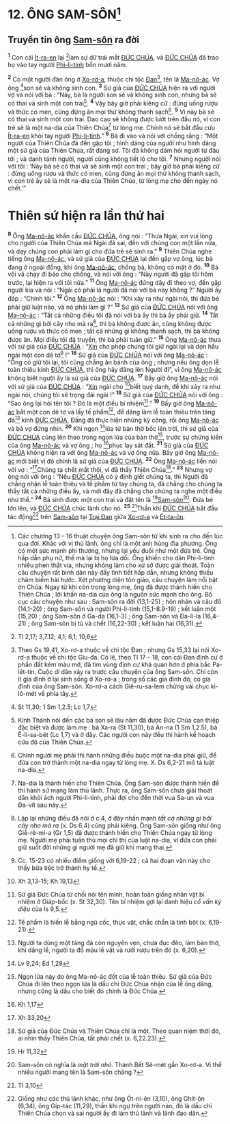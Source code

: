 # 12. ÔNG SAM-SÔN[^1-315a8807-574c-4bc2-87d7-80699f828835]

## Truyền tin ông [Sam-sôn]() ra đời
<sup><b>1</b></sup> Con cái [Ít-ra-en]() lại [^1@-315a8807-574c-4bc2-87d7-80699f828835]làm sự dữ trái mắt [ĐỨC CHÚA](), và [ĐỨC CHÚA]() đã trao họ vào tay người [Phi-li-tinh]() bốn mươi năm.

<sup><b>2</b></sup> Có một người đàn ông ở [Xo-rơ-a](), thuộc chi tộc [Đan]()[^2-315a8807-574c-4bc2-87d7-80699f828835], tên là [Ma-nô-ác](). Vợ ông [^2@-315a8807-574c-4bc2-87d7-80699f828835]son sẻ và không sinh con. <sup><b>3</b></sup> Sứ giả của [ĐỨC CHÚA]() hiện ra với người vợ và nói với bà : “Này, bà là người son sẻ và không sinh con, nhưng bà sẽ có thai và sinh một con trai[^3-315a8807-574c-4bc2-87d7-80699f828835]. <sup><b>4</b></sup> Vậy bây giờ phải kiêng cữ : đừng uống rượu và thức có men, cũng đừng ăn mọi thứ không thanh sạch[^4-315a8807-574c-4bc2-87d7-80699f828835]. <sup><b>5</b></sup> Vì này bà sẽ có thai và sinh một con trai. Dao cạo sẽ không được lướt trên đầu nó, vì con trẻ sẽ là một na-dia của Thiên Chúa[^5-315a8807-574c-4bc2-87d7-80699f828835] từ lòng mẹ. Chính nó sẽ bắt đầu cứu [Ít-ra-en]() khỏi tay người [Phi-li-tinh]().” <sup><b>6</b></sup> Bà đi vào và nói với chồng rằng : “Một người của Thiên Chúa đã đến gặp tôi ; hình dáng của người như hình dáng một sứ giả của Thiên Chúa, rất đáng sợ. Tôi đã không dám hỏi người từ đâu tới ; và danh tánh người, người cũng không tiết lộ cho tôi. <sup><b>7</b></sup> Nhưng người nói với tôi : ‘Này bà sẽ có thai và sẽ sinh một con trai ; bây giờ bà phải kiêng cữ : đừng uống rượu và thức có men, cũng đừng ăn mọi thứ không thanh sạch, vì con trẻ ấy sẽ là một na-dia của Thiên Chúa, từ lòng mẹ cho đến ngày nó chết.’”

# Thiên sứ hiện ra lần thứ hai
<sup><b>8</b></sup> Ông [Ma-nô-ác]() khẩn cầu [ĐỨC CHÚA](), ông nói : “Thưa Ngài, xin vui lòng cho người của Thiên Chúa mà Ngài đã sai, đến với chúng con một lần nữa, và dạy chúng con phải làm gì cho đứa trẻ sẽ sinh ra.” <sup><b>9</b></sup> Thiên Chúa nghe tiếng ông [Ma-nô-ác](), và sứ giả của [ĐỨC CHÚA]() lại đến gặp vợ ông, lúc bà đang ở ngoài đồng, khi ông [Ma-nô-ác](), chồng bà, không có mặt ở đó. <sup><b>10</b></sup> Bà vội vã chạy đi báo cho chồng, và nói với ông : “Này người đã gặp tôi hôm trước, lại hiện ra với tôi nữa.” <sup><b>11</b></sup> Ông [Ma-nô-ác]() đứng dậy đi theo vợ, đến gặp người kia và nói : “Ngài có phải là người đã nói với bà này không ?” Người ấy đáp : “Chính tôi.” <sup><b>12</b></sup> Ông [Ma-nô-ác]() nói : “Khi xảy ra như ngài nói, thì đứa bé phải giữ luật nào, và nó phải làm gì ?” <sup><b>13</b></sup> Sứ giả của [ĐỨC CHÚA]() nói với ông [Ma-nô-ác]() : “Tất cả những điều tôi đã nói với bà ấy thì bà ấy phải giữ. <sup><b>14</b></sup> Tất cả những gì bởi cây nho mà ra[^6-315a8807-574c-4bc2-87d7-80699f828835], thì bà không được ăn, cũng không được uống rượu và thức có men ; tất cả những gì không thanh sạch, thì bà không được ăn. Mọi điều tôi đã truyền, thì bà phải tuân giữ.” <sup><b>15</b></sup> Ông [Ma-nô-ác]() thưa với sứ giả của [ĐỨC CHÚA]() : “[Xin]() cho phép chúng tôi giữ ngài lại và dọn hầu ngài một con dê tơ[^7-315a8807-574c-4bc2-87d7-80699f828835] !” <sup><b>16</b></sup> Sứ giả của [ĐỨC CHÚA]() nói với ông [Ma-nô-ác]() : “Ông có giữ tôi lại, tôi cũng chẳng ăn bánh của ông ; nhưng nếu ông dọn lễ toàn thiêu kính [ĐỨC CHÚA](), thì ông hãy dâng lên Người đi”, vì ông [Ma-nô-ác]() không biết người ấy là sứ giả của [ĐỨC CHÚA](). <sup><b>17</b></sup> Bấy giờ ông [Ma-nô-ác]() nói với sứ giả của [ĐỨC CHÚA]() : “[Xin]() ngài cho [^3@-315a8807-574c-4bc2-87d7-80699f828835]biết quý danh, để khi xảy ra như ngài nói, chúng tôi sẽ trọng đãi ngài !” <sup><b>18</b></sup> Sứ giả của [ĐỨC CHÚA]() nói với ông : “Sao ông lại hỏi tên tôi ? Đó là một điều bí nhiệm[^8-315a8807-574c-4bc2-87d7-80699f828835].” <sup><b>19</b></sup> Bấy giờ ông [Ma-nô-ác]() bắt một con dê tơ và lấy tế phẩm[^9-315a8807-574c-4bc2-87d7-80699f828835], để dâng làm lễ toàn thiêu trên tảng đá[^10-315a8807-574c-4bc2-87d7-80699f828835] kính [ĐỨC CHÚA](), Đấng đã thực hiện những kỳ công, rồi ông [Ma-nô-ác]() và bà vợ đứng nhìn. <sup><b>20</b></sup> Khi ngọn [^4@-315a8807-574c-4bc2-87d7-80699f828835]lửa từ bàn thờ bốc lên trời, thì sứ giả của [ĐỨC CHÚA]() cũng lên theo trong ngọn lửa của bàn thờ[^11-315a8807-574c-4bc2-87d7-80699f828835], trước sự chứng kiến của ông [Ma-nô-ác]() và vợ ông ; họ [^5@-315a8807-574c-4bc2-87d7-80699f828835]phục lạy sát đất. <sup><b>21</b></sup> Sứ giả của [ĐỨC CHÚA]() không hiện ra với ông [Ma-nô-ác]() và vợ ông nữa. Bấy giờ ông [Ma-nô-ác]() mới biết vị đó chính là sứ giả của [ĐỨC CHÚA](). <sup><b>22</b></sup> Ông [Ma-nô-ác]() liền nói với vợ : “[^6@-315a8807-574c-4bc2-87d7-80699f828835]Chúng ta chết mất thôi, vì đã thấy Thiên Chúa[^12-315a8807-574c-4bc2-87d7-80699f828835].” <sup><b>23</b></sup> Nhưng vợ ông nói với ông : “Nếu [ĐỨC CHÚA]() có ý định giết chúng ta, thì Người đã chẳng nhận lễ toàn thiêu và tế phẩm từ tay chúng ta, đã chẳng cho chúng ta thấy tất cả những điều ấy, và mới đây đã chẳng cho chúng ta nghe một điều như thế.” <sup><b>24</b></sup> Bà sinh được một con trai và đặt tên là [^7@-315a8807-574c-4bc2-87d7-80699f828835][Sam-sôn]()[^13-315a8807-574c-4bc2-87d7-80699f828835]. Đứa bé lớn lên, và [ĐỨC CHÚA]() chúc lành cho nó. <sup><b>25</b></sup> [^8@-315a8807-574c-4bc2-87d7-80699f828835]Thần khí [ĐỨC CHÚA]() bắt đầu tác động[^14-315a8807-574c-4bc2-87d7-80699f828835] trên [Sam-sôn]() tại [Trại Đan]() giữa [Xo-rơ-a]() và [Ét-ta-ôn]().

[^1-315a8807-574c-4bc2-87d7-80699f828835]: Các chương 13 – 16 thuật chuyện ông Sam-sôn từ khi sinh ra cho đến lúc qua đời. Khác với vị thủ lãnh, ông chỉ là một anh hùng địa phương. Ông có một sức mạnh phi thường, nhưng lại yếu đuối như một đứa trẻ. Ông hấp dẫn phụ nữ, thế mà lại bị họ lừa dối. Ông khiến cho dân Phi-li-tinh nhiều phen thất vía, nhưng không làm cho xứ sở được giải thoát. Toàn câu chuyện rất bình dân này đầy tình tiết hấp dẫn, nhưng không thiếu châm biếm hài hước. Xét phương diện tôn giáo, câu chuyện làm nổi bật ơn Chúa. Ngay từ khi còn trong lòng mẹ, ông đã được thánh hiến cho Thiên Chúa ; lời khấn na-dia của ông là nguồn sức mạnh cho ông. Bố cục câu chuyện như sau : Sam-sôn ra đời (13,1-25) ; hôn nhân và câu đố (14,1-20) ; ông Sam-sôn và người Phi-li-tinh (15,1-8.9-19) ; kết luận một (15,20) ; ông Sam-sôn ở Ga-da (16,1-3) ; ông Sam-sôn và Đa-li-la (16,4-21) ; ông Sam-sôn bị tù và chết (16,22-30) ; kết luận hai (16,31).
[^2-315a8807-574c-4bc2-87d7-80699f828835]: Theo Gs 19,41, Xo-rơ-a thuộc về chi tộc Đan ; nhưng Gs 15,33 lại nói Xo-rơ-a thuộc về chi tộc Giu-đa. Có lẽ, theo Tl 17 – 18, con cái Đan định cư ở phần đất kém màu mỡ, đã tìm vùng định cư khả quan hơn ở phía bắc Pa-lét-tin. Cuộc di dân xảy ra trước câu chuyện của ông Sam-sôn. Chỉ còn ít gia đình ở lại sinh sống ở Xo-rơ-a ; trong số các gia đình đó, có gia đình của ông Sam-sôn. Xo-rơ-a cách Giê-ru-sa-lem chừng vài chục ki-lô-mét về phía tây.
[^3-315a8807-574c-4bc2-87d7-80699f828835]: Kinh Thánh nói đến các bà son sẻ lâu năm đã được Đức Chúa can thiệp đặc biệt và được làm mẹ : bà Xa-ra (St 11,30), bà An-na (1 Sm 1,2.5), bà Ê-li-sa-bét (Lc 1,7) và ở đây. Các người con này đều thi hành kế hoạch cứu độ của Thiên Chúa.
[^4-315a8807-574c-4bc2-87d7-80699f828835]: Chính người mẹ phải thi hành những điều buộc một na-dia phải giữ, để đứa con trở thành một na-dia ngay từ lòng mẹ. X. Ds 6,2-21 mô tả luật na-dia.
[^5-315a8807-574c-4bc2-87d7-80699f828835]: Na-dia là thánh hiến cho Thiên Chúa. Ông Sam-sôn được thánh hiến để thi hành sứ mạng làm thủ lãnh. Thực ra, ông Sam-sôn chưa giải thoát dân khỏi ách người Phi-li-tinh, phải đợi cho đến thời vua Sa-un và vua Đa-vít sau này.
[^6-315a8807-574c-4bc2-87d7-80699f828835]: Lặp lại những điều đã nói ở c.4, ở đây nhấn mạnh *tất cả những gì bởi cây nho mà ra* (x. Ds 6,4) cũng phải kiêng. Ông Sam-sôn giống như ông Giê-rê-mi-a (Gr 1,5) đã được thánh hiến cho Thiên Chúa ngay từ lòng mẹ. Người mẹ phải tuân thủ mọi chỉ thị của luật na-dia, vì đứa con phải giữ suốt đời những gì người mẹ đã giữ khi mang thai.
[^7-315a8807-574c-4bc2-87d7-80699f828835]: Cc. 15-23 có nhiều điểm giống với 6,19-22 ; cả hai đoạn văn này cho thấy bữa tiệc trở thành hy tế.
[^8-315a8807-574c-4bc2-87d7-80699f828835]: Sứ giả Đức Chúa từ chối nói tên mình, hoàn toàn giống nhân vật bí nhiệm ở Giáp-bốc (x. St 32,30). Tên bí nhiệm gợi lại danh hiệu *cố vấn kỳ diệu* của Is 9,5.
[^9-315a8807-574c-4bc2-87d7-80699f828835]: Tế phẩm là hiến lễ bằng ngũ cốc, thực vật, chắc chắn là tinh bột (x. 6,19-21).
[^10-315a8807-574c-4bc2-87d7-80699f828835]: Người ta dùng một tảng đá còn nguyên vẹn, chưa đục đẽo, làm bàn thờ, khi dâng lễ, người ta đổ máu lễ vật và rưới rượu trên đó (x. 6,20).
[^11-315a8807-574c-4bc2-87d7-80699f828835]: Ngọn lửa này do ông Ma-nô-ác đốt của lễ toàn thiêu. Sứ giả của Đức Chúa đi lên theo ngọn lửa là dấu chỉ Đức Chúa nhận của lễ ông dâng, nhưng cũng là dấu cho biết đó chính là Đức Chúa.
[^12-315a8807-574c-4bc2-87d7-80699f828835]: Sứ giả của Đức Chúa và Thiên Chúa chỉ là một. Theo quan niệm thời đó, ai nhìn thấy Thiên Chúa, tất phải chết (x. 6,22.23).
[^13-315a8807-574c-4bc2-87d7-80699f828835]: Sam-sôn có nghĩa là *mặt trời nhỏ*. Thành Bết Sê-mét gần Xo-rơ-a. Vì thế nhiều người mang tên là Sam-sôn chăng ?
[^14-315a8807-574c-4bc2-87d7-80699f828835]: Giống như các thủ lãnh khác, như ông Ót-ni-ên (3,10), ông Ghít-ôn (6,34), ông Gíp-tác (11,29), thần khí ngự trên người nào, đó là dấu chỉ Thiên Chúa chọn và sai người ấy đi làm thủ lãnh và lãnh đạo dân.
[^1@-315a8807-574c-4bc2-87d7-80699f828835]: Tl 2,17; 3,7.12; 4,1; 6,1; 10,6
[^2@-315a8807-574c-4bc2-87d7-80699f828835]: St 11,30; 1 Sm 1,2.5; Lc 1,7
[^3@-315a8807-574c-4bc2-87d7-80699f828835]: Xh 3,13-15; Kh 19,13
[^4@-315a8807-574c-4bc2-87d7-80699f828835]: Lv 9,24; Ed 1,28
[^5@-315a8807-574c-4bc2-87d7-80699f828835]: Kh 1,17
[^6@-315a8807-574c-4bc2-87d7-80699f828835]: Xh 33,20
[^7@-315a8807-574c-4bc2-87d7-80699f828835]: Hr 11,32
[^8@-315a8807-574c-4bc2-87d7-80699f828835]: Tl 3,10